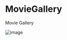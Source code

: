 # MovieGallery

Movie Gallery

![image](http://static.open-open.com/lib/uploadImg/20121015/20121015220146_685.png)


